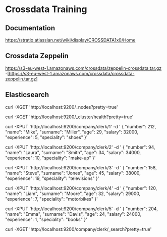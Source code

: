 # Crossdata Training

## Documentation

https://stratio.atlassian.net/wiki/display/CROSSDATA1x0/Home

## Crossdata Zeppelin

https://s3-eu-west-1.amazonaws.com/crossdata/zeppelin-crossdata.tar.gz
-[https://s3-eu-west-1.amazonaws.com/crossdata/crossdata-zeppelin.tar.gz]

## Elasticsearch

curl -XGET 'http://localhost:9200/_nodes?pretty=true'

curl -XGET 'http://localhost:9200/_cluster/health?pretty=true'

curl -XPUT 'http://localhost:9200/company/clerk/1' -d '
{
    "number": 212,
    "name": "Mike",
    "surname": "Miller",
    "age": 29,
    "salary": 32000,
    "experience": 5,
    "speciality": "shoes"
}'

curl -XPUT 'http://localhost:9200/company/clerk/2' -d '
{
    "number": 94,
    "name": "Laura",
    "surname": "Smith",
    "age": 34,
    "salary": 34000,
    "experience": 10,
    "speciality": "make-up"
}'

curl -XPUT 'http://localhost:9200/company/clerk/3' -d '
{
    "number": 158,
    "name": "Steve",
    "surname": "Jones",
    "age": 45,
    "salary": 38000,
    "experience": 19,
    "speciality": "televisions"
}'

curl -XPUT 'http://localhost:9200/company/clerk/4' -d '
{
    "number": 120,
    "name": "Liam",
    "surname": "Moore",
    "age": 32,
    "salary": 29000,
    "experience": 7,
    "speciality": "motorbikes"
}'

curl -XPUT 'http://localhost:9200/company/clerk/5' -d '
{
    "number": 204,
    "name": "Emma",
    "surname": "Davis",
    "age": 24,
    "salary": 24000,
    "experience": 1,
    "speciality": "books"
}'

curl -XGET 'http://localhost:9200/company/clerk/_search?pretty=true'




